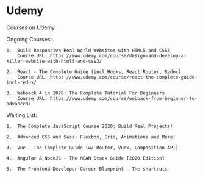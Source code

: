 # Udemy

Courses on Udemy

Ongoing Courses:

    1.  Build Responsive Real World Websites with HTML5 and CSS3
        Course URL: https://www.udemy.com/course/design-and-develop-a-killer-website-with-html5-and-css3/
    
    2.  React - The Complete Guide (incl Hooks, React Router, Redux)
        Course URL: https://www.udemy.com/course/react-the-complete-guide-incl-redux/
    
    3.  Webpack 4 in 2020: The Complete Tutorial For Beginners
        Course URL: https://www.udemy.com/course/webpack-from-beginner-to-advanced/

Waiting List:

    1.  The Complete JavaScript Course 2020: Build Real Projects!

    2.  Advanced CSS and Sass: Flexbox, Grid, Animations and More!

    3.  Vue - The Complete Guide (w/ Router, Vuex, Composition API)

    4.  Angular & NodeJS - The MEAN Stack Guide [2020 Edition]

    5.  The Frontend Developer Career Blueprint - The shortcuts
